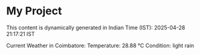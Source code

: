 # My Project

This content is dynamically generated in Indian Time (IST): 2025-04-28 21:17:21 IST


Current Weather in Coimbatore:
Temperature: 28.88 °C
Condition: light rain
